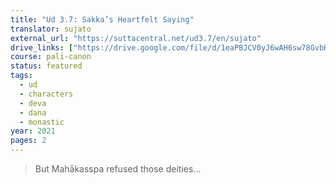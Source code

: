 ```yaml
---
title: "Ud 3.7: Sakka’s Heartfelt Saying"
translator: sujato
external_url: "https://suttacentral.net/ud3.7/en/sujato"
drive_links: ["https://drive.google.com/file/d/1eaPBJCV0yJ6wAH6sw78GvbH3-l1WCa9W/view?usp=drivesdk"]
course: pali-canon
status: featured
tags:
  - ud
  - characters
  - deva
  - dana
  - monastic
year: 2021
pages: 2
---
```


> But Mahākasspa refused those deities...
